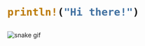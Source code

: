 <h1>

```Rust
println!("Hi there!")
```
</h1>

![snake gif](https://github.com/Sarah-56/Sarah-56/tree/output/github-contribution-grid-snake.gif)
